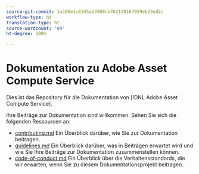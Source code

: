 ```yaml
---
source-git-commit: 1a300e1c83d5ab3508cb762149167029eb73ed2c
workflow-type: ht
translation-type: ht
source-wordcount: '69'
ht-degree: 100%

---
```

# Dokumentation zu Adobe Asset Compute Service

Dies ist das Repository für die Dokumentation von [!DNL Adobe Asset Compute Service].

Ihre Beiträge zur Dokumentation sind willkommen. Sehen Sie sich die folgenden Ressourcen an:

* [contributing.md](contributing.md) Ein Überblick darüber, wie Sie zur Dokumentation beitragen.
* [guidelines.md](guidelines.md) Ein Überblick darüber, was in Beiträgen erwartet wird und wie Sie Ihre Beiträge zur Dokumentation zusammenstellen können.
* [code-of-conduct.md](code-of-conduct.md) Ein Überblick über die Verhaltensstandards, die wir erwarten, wenn Sie zu diesem Dokumentationsprojekt beitragen.

